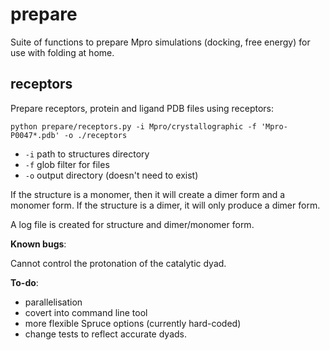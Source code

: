 # prepare 
Suite of functions to prepare Mpro simulations (docking, free energy) for use with folding at home. 

## receptors
Prepare receptors, protein and ligand PDB files using receptors: 
```
python prepare/receptors.py -i Mpro/crystallographic -f 'Mpro-P0047*.pdb' -o ./receptors
```
* `-i` path to structures directory
* `-f` glob filter for files
* `-o` output directory (doesn't need to exist)

If the structure is a monomer, then it will create a dimer form and a monomer form. 
If the structure is a dimer, it will only produce a dimer form.

A log file is created for structure and dimer/monomer form. 

**Known bugs**:

Cannot control the protonation of the catalytic dyad.  

**To-do**: 

* parallelisation
* covert into command line tool
* more flexible Spruce options (currently hard-coded)
* change tests to reflect accurate dyads.



